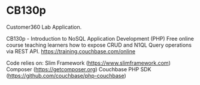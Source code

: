 # CB130p

Customer360 Lab Application.

CB130p - Introduction to NoSQL Application Development (PHP)
Free online course teaching learners how to expose CRUD and N1QL Query operations via REST API.
https://training.couchbase.com/online

Code relies on:
Slim Framework (https://www.slimframework.com)
Composer (https://getcomposer.org)
Couchbase PHP SDK (https://github.com/couchbase/php-couchbase)
